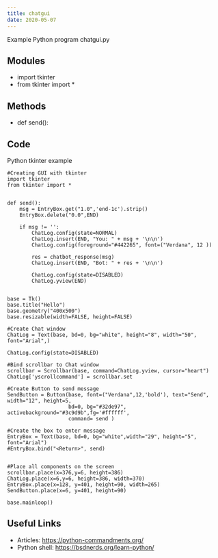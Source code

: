 ```yaml
---
title: chatgui
date: 2020-05-07
---
```

Example Python program chatgui.py

## Modules

* import tkinter
* from tkinter import *

## Methods

* def send():

## Code

Python tkinter example

    #Creating GUI with tkinter
    import tkinter
    from tkinter import *
    
    
    def send():
        msg = EntryBox.get("1.0",'end-1c').strip()
        EntryBox.delete("0.0",END)
    
        if msg != '':
            ChatLog.config(state=NORMAL)
            ChatLog.insert(END, "You: " + msg + '\n\n')
            ChatLog.config(foreground="#442265", font=("Verdana", 12 ))
    
            res = chatbot_response(msg)
            ChatLog.insert(END, "Bot: " + res + '\n\n')
    
            ChatLog.config(state=DISABLED)
            ChatLog.yview(END)
    
    
    base = Tk()
    base.title("Hello")
    base.geometry("400x500")
    base.resizable(width=FALSE, height=FALSE)
    
    #Create Chat window
    ChatLog = Text(base, bd=0, bg="white", height="8", width="50", font="Arial",)
    
    ChatLog.config(state=DISABLED)
    
    #Bind scrollbar to Chat window
    scrollbar = Scrollbar(base, command=ChatLog.yview, cursor="heart")
    ChatLog['yscrollcommand'] = scrollbar.set
    
    #Create Button to send message
    SendButton = Button(base, font=("Verdana",12,'bold'), text="Send", width="12", height=5,
                        bd=0, bg="#32de97", activebackground="#3c9d9b",fg='#ffffff',
                        command= send )
    
    #Create the box to enter message
    EntryBox = Text(base, bd=0, bg="white",width="29", height="5", font="Arial")
    #EntryBox.bind("<Return>", send)
    
    
    #Place all components on the screen
    scrollbar.place(x=376,y=6, height=386)
    ChatLog.place(x=6,y=6, height=386, width=370)
    EntryBox.place(x=128, y=401, height=90, width=265)
    SendButton.place(x=6, y=401, height=90)
    
    base.mainloop()

## Useful Links

- Articles: https://python-commandments.org/
- Python shell: https://bsdnerds.org/learn-python/
